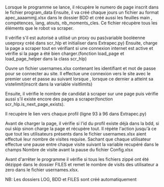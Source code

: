 Lorsque le programme se lance, il récupère le numero de page inscrit dans le fichier program_data
Ensuite, il va créé chaque jours un fichier au format apec_aaaammjj.xlsx dans le dossier BDD et créé aussi les feuilles main , compétences, lang, atouts, nb_moments_cles. Ce fichier récupère tous les éléments que le robot va scraper.

Il vérifie s'il est autorisé a utilisé un proxy ou pas(variable booléenne useproxy créé dans scr_hlp et initialiser dans Extrapec.py)
Ensuite, charge la page a scraper tout en vérifiant si une connexion internet est active
et vérifie si la page a été bien charger.(fonction load_page et load_page_helper dans la class scr_hlp)

Ouvre un fichier usernames.xlsx contenant les identifiant et mot de passe pour se connecter au site.
Il effectue une connexion vers le site avec le premier user et passe au suivant lorsque , lorsque ce dernier a atteint sa vistelimit(inscrit dans la variable visitlimits)

Ensuite, il vérifie le nombre de candidat à scraper sur une page puis vérifie aussi s'il existe encore des pages a scraper(fonction scr_hlp.is_next_page_exists).

Il recupère le lien vers chaque profil (ligne 93 à 96 dans Extrapec.py)

Avant de charger la page, il vérifie si l'id du profil existe déjà dans la bdd, si oui skip sinon charge la page et récupère tout.
Il répète l'action jusqu'à ce que tout les utilisateurs présents dans le fichier usernames.xlsx aient effectué leur nombre de visites requise. Sachant que chaque utilisateur effectue une pause entre chaque visite suivant la variable recupéré dans le champs Nombre de visite avant la pause du fichier Config.xlsx

Avant d'arrêter le programme il vérifie si tous les fichiers zippé ont été dézippé dans le dossier FILES et remet le nombre de visits des utilisateur a zero dans le fichier usernames.xlsx.

NB: Les dossiers LOG, BDD et FILES sont créé automatiquement

